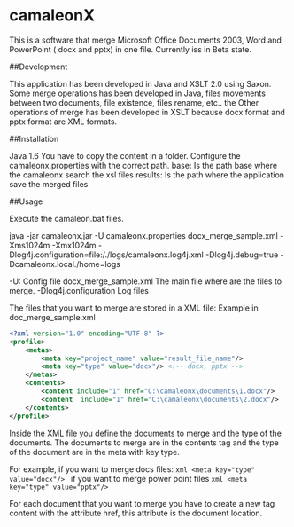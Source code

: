camaleonX
=========

This is a software that merge Microsoft Office Documents 2003, Word and PowerPoint ( docx and pptx) in one file.
Currently iss in Beta state.

##Development

This application has been developed in Java and XSLT 2.0 using Saxon.
Some merge operations has been developed in Java, files movements between two documents, file existence, files rename, etc.. the Other operations of merge has been developed in XSLT because docx format and pptx format are XML formats.

##Installation

Java 1.6 
You have to copy the content in a folder.
Configure the camaleonx.properties with the correct path.
base: Is the path base where the camaleonx search the xsl files
results: Is the path where the application save the merged files

##Usage

Execute the camaleon.bat files.

java -jar camaleonx.jar -U camaleonx.properties docx_merge_sample.xml -Xms1024m -Xmx1024m -Dlog4j.configuration=file:/./logs/camaleonx.log4j.xml -Dlog4j.debug=true -Dcamaleonx.local./home=logs  

-U: Config file
docx_merge_sample.xml The main file where are the files to merge.
-Dlog4j.configuration Log files

The files that you want to merge are stored in a XML file:
Example in doc_merge_sample.xml

```xml
<?xml version="1.0" encoding="UTF-8" ?>
<profile>
    <metas>
        <meta key="project_name" value="result_file_name"/>
        <meta key="type" value="docx"/> <!-- docx, pptx -->
    </metas>
    <contents>
        <content include="1" href="C:\camaleonx\documents\1.docx"/>
        <content  include="1" href="C:\camaleonx\documents\2.docx"/>
    </contents>
</profile>
```

Inside the XML file you define the documents to merge and the type of the documents.
The documents to merge are in the contents tag and the type of the document are in the meta with key type. 

For example, if you want to merge docs files: ```xml <meta key="type" value="docx"/> ``` if you want to merge power point files ```xml <meta key="type" value="pptx"/> ```

For each document that you want to merge you have to create a new tag content with the attribute href, this attribute is the document location.

